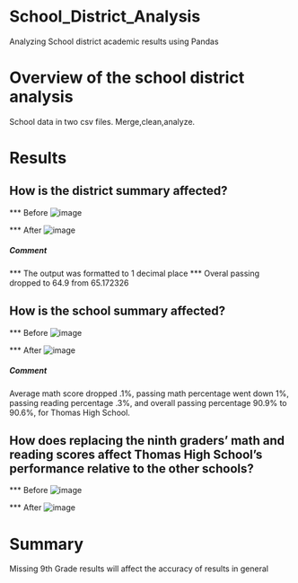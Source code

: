 # School_District_Analysis
Analyzing School district academic results using Pandas 
# Overview of the school district analysis
School data in two csv files. Merge,clean,analyze.
# Results
## How is the district summary affected?
*** Before
![image](https://user-images.githubusercontent.com/89704371/167266292-33c55c35-9f08-4cbe-ad39-c2bf91d3fa00.png)

*** After
![image](https://user-images.githubusercontent.com/89704371/167266237-e1dd0528-ddbf-48f7-8e08-8b4397f249f9.png)
##### Comment
*** The output was formatted to 1 decimal place
*** Overal passing dropped to 64.9 from 65.172326
## How is the school summary affected?

*** Before 
![image](https://user-images.githubusercontent.com/89704371/167266705-7fff2304-d9ee-4c8d-ae23-2800764b439e.png)

*** After
![image](https://user-images.githubusercontent.com/89704371/167267591-fea209b7-145a-4387-bf99-00b825805a81.png)
##### Comment
Average math score dropped .1%, passing math percentage went down 1%, passing reading percentage .3%, and overall passing percentage 90.9% to 90.6%, for Thomas High School.
## How does replacing the ninth graders’ math and reading scores affect Thomas High School’s performance relative to the other schools?
*** Before 
![image](https://user-images.githubusercontent.com/89704371/167267721-2d6e7446-e7f7-4577-ada1-a9d8a1ba3f83.png)

*** After
![image](https://user-images.githubusercontent.com/89704371/167267697-340c1985-e841-468c-acf6-22ffb15a44b0.png)



# Summary
Missing 9th Grade results will affect the accuracy of results in general
